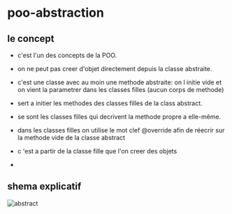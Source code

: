 # poo-abstraction


## le concept

- c'est l'un des concepts de la POO.

- on ne peut pas creer d'objet directement depuis la classe abstraite.

- c'est une classe avec au moin une methode abstraite: on l initie vide et on vient la parametrer dans les classes filles (aucun corps de methode)

- sert a initier les methodes des classes filles de la class abstract.

- se sont les classes filles qui decrivent la methode propre a elle-même.

- dans les classes filles on utilise le mot clef @override afin de réecrir sur la methode vide de la classe abstract

- c 'est a partir de la classe fille que l'on creer des objets

- 

## shema explicatif 
![abstract](https://user-images.githubusercontent.com/66671034/153869372-ca7af900-0081-4bbc-82d4-539b6f582733.png)
